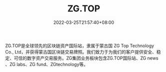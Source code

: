 ﻿---
weight: 
title: "ZG.TOP"
description: "ZG.TOP是全球领先的区块链资产国际站，众股网的全球版，隶属于蒙古国 ZG Top Technology Co., Ltd。"
date: 2022-03-25T21:57:40+08:00
lastmod: 2022-03-25T16:45:40+08:00
draft: false
authors: ["Metabd"]
featuredImage: "zg-top.webp"
link: ""
tags: ["交易所","ZG.TOP"]
categories: ["navigation"]
navigation: ["交易所"]
lightgallery: true
toc: true
pinned: false
recommend: false
recommend1: false
---
ZG.TOP是全球领先的区块链资产国际站，隶属于蒙古国 ZG Top Technology Co., Ltd，并获得蒙古国区块链交易牌照。我们致力于为我们的客户提供安全、稳定、可信的数字资产交易服务。ZG集团业务板块包含ZG.TOP国际站、ZG news 、ZG labs、ZG fund、ZGtechnology等。
